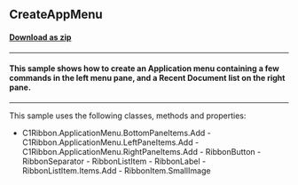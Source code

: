 ## CreateAppMenu
#### [Download as zip](https://minhaskamal.github.io/DownGit/#/home?url=https://github.com/GrapeCity/ComponentOne-WinForms-Samples/tree/master/NetFramework\Ribbon\CS\CreateAppMenu)
____
#### This sample shows how to create an Application menu containing a few commands in the left menu pane, and a Recent Document list on the right pane.
____
This sample uses the following classes, methods and properties: 

- C1Ribbon.ApplicationMenu.BottomPaneItems.Add - C1Ribbon.ApplicationMenu.LeftPaneItems.Add - C1Ribbon.ApplicationMenu.RightPaneItems.Add - RibbonButton - RibbonSeparator - RibbonListItem - RibbonLabel - RibbonListItem.Items.Add - RibbonItem.SmallImage 


